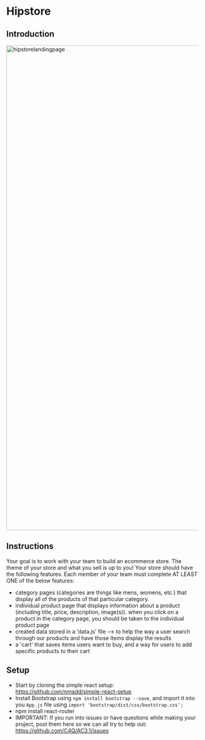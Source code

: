 # Hipstore 


## Introduction 
<img width="1268" alt="hipstorelandingpage" src="https://cloud.githubusercontent.com/assets/20372701/25068403/8c08c038-2230-11e7-9adf-7739287b6a6c.png">


## Instructions

Your goal is to work with your team to build an ecommerce store. The theme of your store and what you sell is up to you! Your store should have the following features. Each member of your team must complete AT LEAST ONE of the below features:

- category pages (categories are things like mens, womens, etc.) that display all of the products of that particular category. 
- individual product page that displays information about a product (including title, price, description, image(s)). when you click on a product in the category page, you should be taken to the individual product page
-  created data stored in a 'data.js' file --> to help the way a user search through our products and have those items display the results
- a 'cart' that saves items users want to buy, and a way for users to add specific products to their cart


## Setup
- Start by cloning the simple react setup: https://github.com/nmadd/simple-react-setup
- Install Bootstrap using `npm install bootstrap --save`, and import it into you `App.js` file using `import 'bootstrap/dist/css/bootstrap.css';`
- npm install react-router
- IMPORTANT: If you run into issues or have questions while making your project, post them here so we can all try to help out: https://github.com/C4Q/AC3.1/issues
